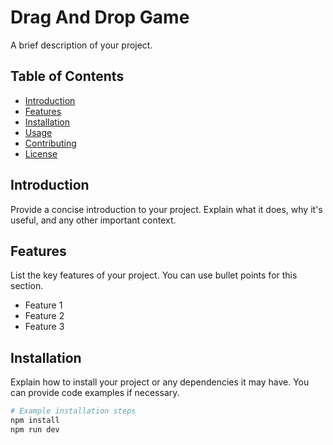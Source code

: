 # Drag And Drop Game

A brief description of your project.

## Table of Contents

- [Introduction](#introduction)
- [Features](#features)
- [Installation](#installation)
- [Usage](#usage)
- [Contributing](#contributing)
- [License](#license)

## Introduction

Provide a concise introduction to your project. Explain what it does, why it's useful, and any other important context.

## Features

List the key features of your project. You can use bullet points for this section.

- Feature 1
- Feature 2
- Feature 3

## Installation

Explain how to install your project or any dependencies it may have. You can provide code examples if necessary.

```bash
# Example installation steps
npm install 
npm run dev
